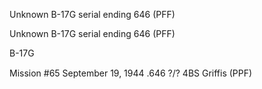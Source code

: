 





Unknown B-17G serial ending 646 (PFF)






 




Unknown B-17G serial ending 646 (PFF)

B-17G

Mission #65 September 19, 1944 .646 ?/? 4BS Griffis (PPF)




